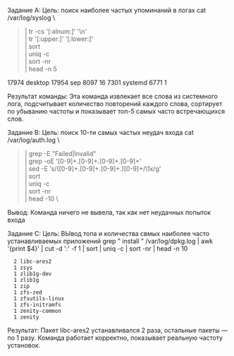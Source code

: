 Задание А:
Цель: поиск наиболее частых упоминаний в логах
cat /var/log/syslog \
>| tr -cs '[:alnum:]' '\n' \
| tr '[:upper:]' '[:lower:]' \
| sort \
| uniq -c \
| sort -nr \
| head -n 5

17974 desktop
17954 sep
8097 16
7301 systemd
6771 1

Результат команды:
Эта команда извлекает все слова из системного лога, подсчитывает количество повторений каждого слова, сортирует по убыванию частоты и показывает топ-5 самых часто встречающихся слов.

Задание B:
Цель: поиск 10-ти самых частых неудач входа
cat /var/log/auth.log \
> | grep -E "Failed|Invalid" \
| grep -oE '[0-9]+\.[0-9]+\.[0-9]+\.[0-9]+' \
| sed -E 's/([0-9]+\.[0-9]+\.[0-9]+\.)[0-9]+/\1x/g' \
| sort \
| uniq -c \
| sort -nr \
| head -10 \

Вывод: Команда ничего не вывела, так как нет неудачных попыток входа


Задание C:
Цель: ВЫвод топа и количества свмых наиболее часто устанавливаемых приложений
grep " install " /var/log/dpkg.log | awk '{print $4}' | cut -d ':' -f 1 | sort | uniq -c | sort -nr | head -n 10

      2 libc-ares2
      1 zsys
      1 zlib1g-dev
      1 zlib1g
      1 zip
      1 zfs-zed
      1 zfsutils-linux
      1 zfs-initramfs
      1 zenity-common
      1 zenity

Результат: Пакет libc-ares2 устанавливался 2 раза, остальные пакеты — по 1 разу. Команда работает корректно, показывает реальную частоту установок.